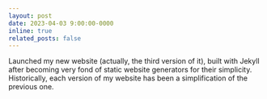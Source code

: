```yaml
---
layout: post
date: 2023-04-03 9:00:00-0000
inline: true
related_posts: false
---
```


Launched my new website (actually, the third version of it), built with Jekyll after becoming very fond of static website generators for their simplicity. Historically, each version of my website has been a simplification of the previous one.


